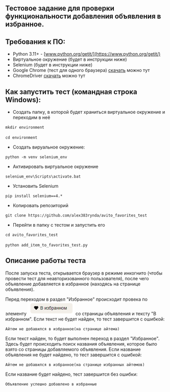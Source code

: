 ## Тестовое задание для проверки функциональности добавления объявления в избранное. 

## Требования к ПО:
- Python 3.11+ - [www.python.org/getit/](https://www.python.org/getit/)
- Виртуальное окружение (будет в инструкции ниже)
- Selenium (будет в инструкции ниже)
- Google Chrome (тест для одного браузера) [скачать](https://www.google.com/intl/ru_ru/chrome/) можно тут
- ChromeDriver [скачать](https://sites.google.com/chromium.org/driver/) можно тут

## Как запустить тест (командная строка Windows): 
- Создать папку, в которой будет храниться виртуальное окружение и переходим в неё
```
mkdir environment

cd environment
```
- Создать вируальное окружение:
```
python -m venv selenium_env
```
- Активировать виртуальное окружение
```
selenium_env\Scripts\activate.bat
```
- Установить Selenium
```
pip install selenium==4.*
```
- Копировать репозиторий
```
git clone https://github.com/alex383rynda/avito_favorites_test
```
- Перейти в папку с тестом и запустить его
```
cd avito_favorites_test

python add_item_to_favorites_test.py
```

## Описание работы теста
После запуска теста, открывается браузер в режиме инкогнито (чтобы провести тест для неавторизованного пользователя), после чего объявление добавляется в избранное (находясь на странице объявления).

Перед переходом в раздел "Избранное" происходит провека по элементу ![Здесь была картинка](https://github.com/alex383rynda/avito_favorites_test/blob/main/sample_image.png) со страницы объявления и тексту "В избранном". Если текст не будет найден, то тест завершится с ошибкой:
```
Айтем не добавился в избранное(на странице айтема)
```
Если текст найден, то будет выполнен переход в раздел "Избранное". Здесь будет происходить поиск названия объявления, которое было взято со страницы добавляемого объявления. Если название объявления не будет найдено, то тест завершится с ошибкой:
```
Айтем не добавился в избранное(на странице избранных айтемов)
```
Если название будет найдено, тест завершится без ошибки:
```
Объявление успешно добавлено в избранные
```
